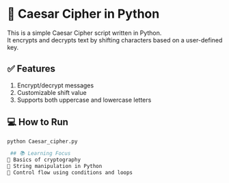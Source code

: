 # 🔐 Caesar Cipher in Python

This is a simple Caesar Cipher script written in Python.  
It encrypts and decrypts text by shifting characters based on a user-defined key.


## ✅ Features

1. Encrypt/decrypt messages  
2. Customizable shift value  
3. Supports both uppercase and lowercase letters  


## 💻 How to Run

```bash
python Caesar_cipher.py

 ## 📚 Learning Focus
🎯 Basics of cryptography
🎯 String manipulation in Python
🎯 Control flow using conditions and loops
